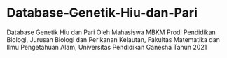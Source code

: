 # Database-Genetik-Hiu-dan-Pari
Database Genetik Hiu dan Pari Oleh Mahasiswa MBKM Prodi Pendidikan Biologi, Jurusan Biologi dan Perikanan Kelautan, Fakultas Matematika dan Ilmu Pengetahuan Alam, Universitas Pendidikan Ganesha Tahun 2021
